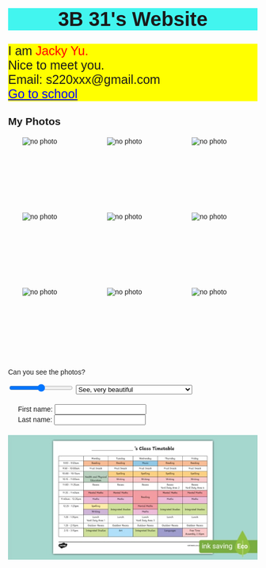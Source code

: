 <!DOCTYPE html>
<html lang="en">

<head>
    <title>3B 31's Website</title>
    <style>
        body {
            font-family: Arial, sans-serif;
            text-align: left; /* Align all text to the left */
            margin: 0; /* Remove default margin */
        }
        .header {
            text-align: center; /* Center the header */
        }
        .photo-grid {
            display: grid;
            grid-template-columns: repeat(3, 1fr); /* 3 columns */
            gap: 10px; /* Space between images */
            justify-items: center; /* Center images in their grid cells */
            margin: 20px auto; /* Center grid in the page */
        }
        .input-container {
            margin: 20px; /* Add some margin */
            max-width: 400px; /* Set a maximum width for the input container */
        }
    </style>
</head>

<body>

<h1 class="header" style="background-color: #42f5ef; font-size: 40px;">3B 31's Website</h1>

<p style="font-size: 25px; background-color: Yellow;">
    I am <span style="color: red;">Jacky Yu.</span><br>
    Nice to meet you.<br>Email: s220xxx@gmail.com<br>
    <a href="https://www.example.com" style="color: blue; text-decoration: underline;">Go to school</a>
</p>

<h2>My Photos</h2>
<div class="photo-grid">
    <img src="photo1.jpg" alt="no photo" width="104" height="142">
    <img src="photo2.jpg" alt="no photo" width="104" height="142">
    <img src="photo3.jpg" alt="no photo" width="104" height="142">
    <img src="photo4.jpg" alt="no photo" width="104" height="142">
    <img src="photo5.jpg" alt="no photo" width="104" height="142">
    <img src="photo6.jpg" alt="no photo" width="104" height="142">
    <img src="photo7.jpg" alt="no photo" width="104" height="142">
    <img src="photo8.jpg" alt="no photo" width="104" height="142">
    <img src="photo9.jpg" alt="no photo" width="104" height="142">
</div>

<p>Can you see the photos?</p>
<input type="range"> 
<select>
    <option>See, very beautiful</option>
    <option>No! You even do not put the photo!?</option>
</select>

<div class="input-container">
    <label>First name: <input type="text"></label><br>
    <label>Last name: <input type="text"></label>
</div>

<img src="Timetable.jpg" alt="Class Timetable" style="display: block; margin: 20px auto; max-width: 100%; height: auto;">

</body>
</html>
